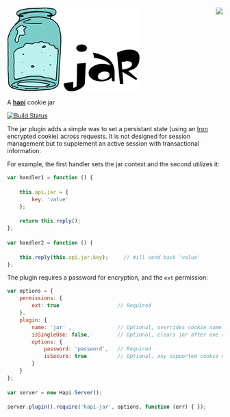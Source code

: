 <a href="https://github.com/walmartlabs/blammo"><img src="https://raw.github.com/walmartlabs/blammo/master/images/from.png" align="right" /></a>
![jar Logo](/images/jar.png)

A [**hapi**](https://github.com/walmartlabs/hapi) cookie jar

[![Build Status](https://secure.travis-ci.org/walmartlabs/jar.png)](http://travis-ci.org/walmartlabs/jar)

The jar plugin adds a simple was to set a persistant state (using an [Iron](https://github.com/hueniverse/iron) encrypted cookie) across requests.
It is not designed for session management but to supplement an active session with transactional information.

For example, the first handler sets the jar context and the second utilizes it:
```javascript
var handler1 = function () {

    this.api.jar = {
        key: 'value'
    };
    
    return this.reply();
};

var handler2 = function () {

    this.reply(this.api.jar.key);     // Will send back 'value'
};
```

The plugin requires a password for encryption, and the `ext` permission:
```javascript
var options = {
    permissions: {
        ext: true                   // Required
    },
    plugin: {
        name: 'jar' ,               // Optional, overrides cookie name. Defaults to 'jar'. Doesn't affect 'api.jar'.
        isSingleUse: false,         // Optional, clears jar after one request. Defaults to false.
        options: {
            password: 'password',   // Required
            isSecure: true          // Optional, any supported cookie options except `encoding`
        }
    }
};

var server = new Hapi.Server();

server.plugin().require('hapi-jar', options, function (err) { });
```
